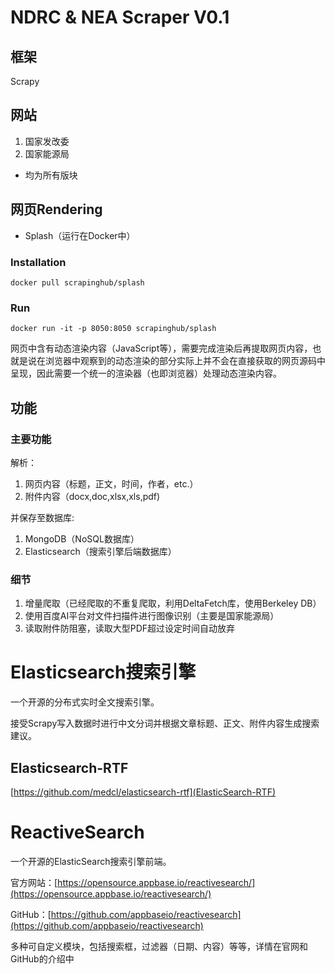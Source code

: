 # NDRC & NEA Scraper V0.1

## 框架

Scrapy

## 网站

1. 国家发改委
1. 国家能源局

* 均为所有版块

## 网页Rendering

* Splash（运行在Docker中）

### Installation

`docker pull scrapinghub/splash`

### Run

`docker run -it -p 8050:8050 scrapinghub/splash`

网页中含有动态渲染内容（JavaScript等），需要完成渲染后再提取网页内容，也就是说在浏览器中观察到的动态渲染的部分实际上并不会在直接获取的网页源码中呈现，因此需要一个统一的渲染器（也即浏览器）处理动态渲染内容。

## 功能

### 主要功能

解析：

1. 网页内容（标题，正文，时间，作者，etc.）
1. 附件内容（docx,doc,xlsx,xls,pdf\)

并保存至数据库:

1. MongoDB（NoSQL数据库）
1. Elasticsearch（搜索引擎后端数据库）

### 细节

1. 增量爬取（已经爬取的不重复爬取，利用DeltaFetch库，使用Berkeley DB）
1. 使用百度AI平台对文件扫描件进行图像识别（主要是国家能源局）
1. 读取附件防阻塞，读取大型PDF超过设定时间自动放弃

# Elasticsearch搜索引擎

一个开源的分布式实时全文搜索引擎。

接受Scrapy写入数据时进行中文分词并根据文章标题、正文、附件内容生成搜索建议。

## Elasticsearch-RTF

[https://github.com/medcl/elasticsearch-rtf](ElasticSearch-RTF)

# ReactiveSearch

一个开源的ElasticSearch搜索引擎前端。

官方网站：[https://opensource.appbase.io/reactivesearch/](https://opensource.appbase.io/reactivesearch/)

GitHub：[https://github.com/appbaseio/reactivesearch](https://github.com/appbaseio/reactivesearch)

多种可自定义模块，包括搜索框，过滤器（日期、内容）等等，详情在官网和GitHub的介绍中


